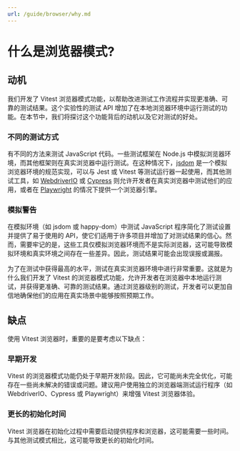 ```yaml
---
url: /guide/browser/why.md
---
```


# 什么是浏览器模式?

## 动机

我们开发了 Vitest 浏览器模式功能，以帮助改进测试工作流程并实现更准确、可靠的测试结果。这个实验性的测试 API 增加了在本地浏览器环境中运行测试的功能。在本节中，我们将探讨这个功能背后的动机以及它对测试的好处。

### 不同的测试方式

有不同的方法来测试 JavaScript 代码。一些测试框架在 Node.js 中模拟浏览器环境，而其他框架则在真实浏览器中运行测试。在这种情况下，[jsdom](https://www.npmjs.com/package/jsdom) 是一个模拟浏览器环境的规范实现，可以与 Jest 或 Vitest 等测试运行器一起使用，而其他测试工具，如 [WebdriverIO](https://webdriver.io/) 或 [Cypress](https://www.cypress.io/) 则允许开发者在真实浏览器中测试他们的应用，或者在 [Playwright](https://playwright.dev/) 的情况下提供一个浏览器引擎。

### 模拟警告

在模拟环境（如 jsdom 或 happy-dom）中测试 JavaScript 程序简化了测试设置并提供了易于使用的 API，使它们适用于许多项目并增加了对测试结果的信心。然而，需要牢记的是，这些工具仅模拟浏览器环境而不是实际浏览器，这可能导致模拟环境和真实环境之间存在一些差异。因此，测试结果可能会出现误报或漏报。

为了在测试中获得最高的水平，测试在真实浏览器环境中进行非常重要。这就是为什么我们开发了 Vitest 的浏览器模式功能，允许开发者在浏览器中本地运行测试，并获得更准确、可靠的测试结果。通过浏览器级别的测试，开发者可以更加自信地确保他们的应用在真实场景中能够按照预期工作。

## 缺点

使用 Vitest 浏览器时，重要的是要考虑以下缺点：

### 早期开发

Vitest 的浏览器模式功能仍处于早期开发阶段。因此，它可能尚未完全优化，可能存在一些尚未解决的错误或问题。建议用户使用独立的浏览器端测试运行程序（如 WebdriverIO、Cypress 或 Playwright）来增强 Vitest 浏览器体验。

### 更长的初始化时间

Vitest 浏览器在初始化过程中需要启动提供程序和浏览器，这可能需要一些时间。与其他测试模式相比，这可能导致更长的初始化时间。
